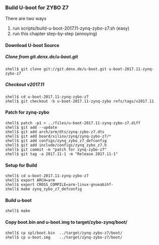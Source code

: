 ### Build U-boot for ZYBO Z7

There are two ways

1. run scripts/build-u-boot-2017.11-zynq-zybo-z7.sh (easy)
2. run this chapter step-by-step (annoying)

#### Download U-boot Source

##### Clone from git.denx.de/u-boot.git

```console
shell$ git clone git://git.denx.de/u-boot.git u-boot-2017.11-zynq-zybo-z7
```

##### Checkout v2017.11

```console
shell$ cd u-boot-2017.11-zynq-zybo-z7
shell$ git checkout -b u-boot-2017.11-zynq-zybo refs/tags/v2017.11
```

#### Patch for zynq-zybo

```console
shell$ patch -p1 < ../files/u-boot-2017.11-zynq-zybo-z7.diff
shell$ git add --update
shell$ git add arch/arm/dts/zynq-zybo-z7.dts
shell$ git add board/xilinx/zynq/zynq-zybo-z7/*
shell$ git add configs/zynq_zybo_z7_defconfig
shell$ git add include/configs/zynq_zybo_z7.h
shell$ git commit -m "patch for zynq-zybo-z7"
shell$ git tag -a 2017.11-1 -m "Release 2017.11-1"
```

#### Setup for Build 

```console
shell$ cd u-boot-2017.11-zynq-zybo-z7
shell$ export ARCH=arm
shell$ export CROSS_COMPILE=arm-linux-gnueabihf-
shell$ make zynq_zybo_z7_defconfig
```

#### Build u-boot

```console
shell$ make
```

#### Copy boot.bin and u-boot.img to target/zybo-zynq/boot/

```console
shell$ cp spl/boot.bin  ../target/zynq-zybo-z7/boot/
shell$ cp u-boot.img    ../target/zynq-zybo-z7/boot/
```

